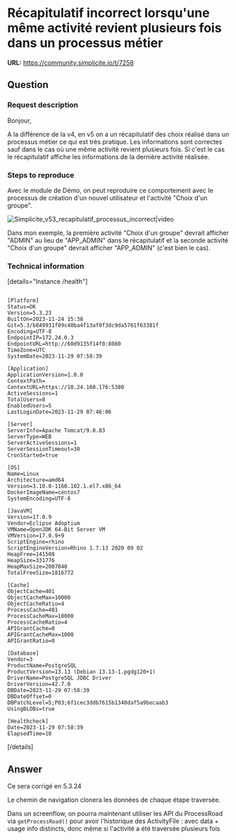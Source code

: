 # Récapitulatif incorrect lorsqu'une même activité revient plusieurs fois dans un processus métier

**URL:** https://community.simplicite.io/t/7258

## Question
### Request description

Bonjour,

A la différence de la v4, en v5 on a un récapitulatif des choix réalisé dans un processus métier ce qui est très pratique. Les informations sont correctes sauf dans le cas où une même activité revient plusieurs fois. Si c'est le cas le récapitulatif affiche les informations de la dernière activité réalisée.

### Steps to reproduce

Avec le module de Démo, on peut reproduire ce comportement avec le processus de création d'un nouvel utilisateur et l'activité "Choix d'un groupe".

![Simplicite_v53_recapitulatif_processus_incorrect|video](upload://zdRGtNzGjJW8dK9CvoEq3toNdFo.mp4)

Dans mon exemple, la première activité "Choix d'un groupe" devrait afficher "ADMIN" au lieu de "APP_ADMIN" dans le récapitulatif et la seconde activité "Choix d'un groupe" devrait afficher "APP_ADMIN" (c'est bien le cas).

### Technical information

[details="Instance /health"]
```text

[Platform]
Status=OK
Version=5.3.23
BuiltOn=2023-11-24 15:38
Git=5.3/b849931f89c40ba4f13af0f3dc9da5761f63381f
Encoding=UTF-8
EndpointIP=172.24.0.3
EndpointURL=http://60d9135f14f0:8080
TimeZone=UTC
SystemDate=2023-11-29 07:58:39

[Application]
ApplicationVersion=1.0.0
ContextPath=
ContextURL=https://10.24.160.176:5380
ActiveSessions=1
TotalUsers=8
EnabledUsers=5
LastLoginDate=2023-11-29 07:46:06

[Server]
ServerInfo=Apache Tomcat/9.0.83
ServerType=WEB
ServerActiveSessions=1
ServerSessionTimeout=30
CronStarted=true

[OS]
Name=Linux
Architecture=amd64
Version=3.10.0-1160.102.1.el7.x86_64
DockerImageName=centos7
SystemEncoding=UTF-8

[JavaVM]
Version=17.0.9
Vendor=Eclipse Adoptium
VMName=OpenJDK 64-Bit Server VM
VMVersion=17.0.9+9
ScriptEngine=rhino
ScriptEngineVersion=Rhino 1.7.13 2020 09 02
HeapFree=141508
HeapSize=331776
HeapMaxSize=2007040
TotalFreeSize=1816772

[Cache]
ObjectCache=401
ObjectCacheMax=10000
ObjectCacheRatio=4
ProcessCache=401
ProcessCacheMax=10000
ProcessCacheRatio=4
APIGrantCache=0
APIGrantCacheMax=1000
APIGrantRatio=0

[Database]
Vendor=3
ProductName=PostgreSQL
ProductVersion=13.13 (Debian 13.13-1.pgdg120+1)
DriverName=PostgreSQL JDBC Driver
DriverVersion=42.7.0
DBDate=2023-11-29 07:58:39
DBDateOffset=0
DBPatchLevel=5;P03;6f1cec3ddb7615b1340daf5a9becaab3
UsingBLOBs=true

[Healthcheck]
Date=2023-11-29 07:58:39
ElapsedTime=10
```
[/details]

## Answer
Ce sera corrigé en 5.3.24

Le chemin de navigation clonera les données de chaque étape traversée.

Dans un screenflow, on pourra maintenant utiliser les API du ProcessRoad via `getProcessRoad()` pour avoir l'historique des ActivityFile : avec data + usage info distincts, donc même si l'activité a été traversée plusieurs fois
